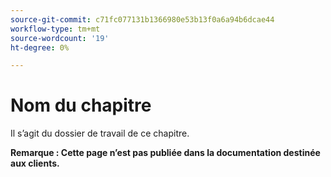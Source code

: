 ```yaml
---
source-git-commit: c71fc077131b1366980e53b13f0a6a94b6dcae44
workflow-type: tm+mt
source-wordcount: '19'
ht-degree: 0%

---
```

# Nom du chapitre

Il s’agit du dossier de travail de ce chapitre.

**Remarque : Cette page n’est pas publiée dans la documentation destinée aux clients.**
